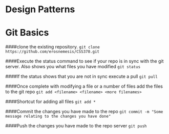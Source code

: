 # Design Patterns

# Git Basics

####clone the existing repository.
`git clone https://github.com/erosnemesis/CSS370.git`

####Execute the status command to see if your repo is in sync with the git server. Also shows you what files you have modified
`git status`

####If the status shows that you are not in sync execute a pull
`git pull`

####Once complete with modifying a file or a number of files add the files to the git repo
`git add <filename> <filename> <more filenames>`

####Shortcut for adding all files
`git add *`

####Commit the changes you have made to the repo
`git commit -m "Some message relating to the changes you have done"`

####Push the changes you have made to the repo server
`git push`

